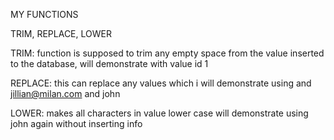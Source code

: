 MY FUNCTIONS

TRIM, REPLACE, LOWER

TRIM: function is supposed to trim any empty space from the value inserted
to the database, will demonstrate with value id 1

REPLACE: this can replace any values which i will demonstrate using and 
jillian@milan.com and john

LOWER: makes all characters in value lower case will demonstrate using john again
without inserting info